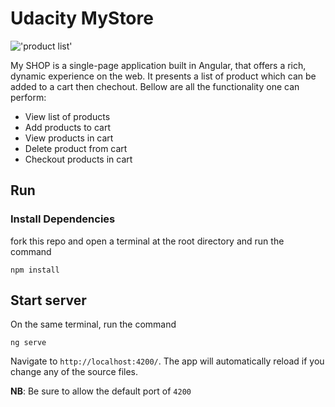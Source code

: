 # Udacity MyStore
!['product list'](./docs/product_list.png)

My SHOP is a single-page application  built in Angular, that offers a rich, dynamic experience on the web. It presents a list of product which can be added to a cart then chechout. Bellow are all the functionality one can perform: 

- View list of products
- Add products to cart
- View products in cart
- Delete product from cart 
- Checkout products in cart 


## Run 
### Install Dependencies 
fork this repo and open a terminal at the root directory and run the command 

```
npm install
```

## Start server
On the same terminal, run the command 
```
ng serve
```
Navigate to `http://localhost:4200/`. The app will automatically reload if you change any of the source files.

**NB**: Be sure to allow the default port of `4200`

